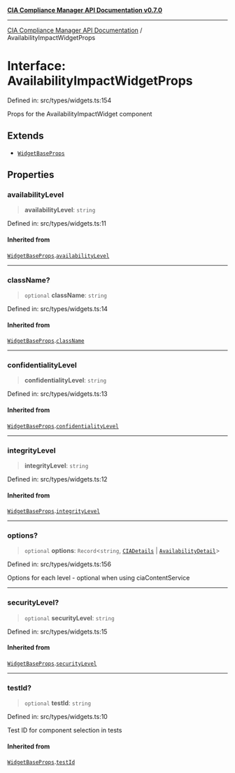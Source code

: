 [**CIA Compliance Manager API Documentation v0.7.0**](../README.md)

***

[CIA Compliance Manager API Documentation](../globals.md) / AvailabilityImpactWidgetProps

# Interface: AvailabilityImpactWidgetProps

Defined in: src/types/widgets.ts:154

Props for the AvailabilityImpactWidget component

## Extends

- [`WidgetBaseProps`](WidgetBaseProps.md)

## Properties

### availabilityLevel

> **availabilityLevel**: `string`

Defined in: src/types/widgets.ts:11

#### Inherited from

[`WidgetBaseProps`](WidgetBaseProps.md).[`availabilityLevel`](WidgetBaseProps.md#availabilitylevel)

***

### className?

> `optional` **className**: `string`

Defined in: src/types/widgets.ts:14

#### Inherited from

[`WidgetBaseProps`](WidgetBaseProps.md).[`className`](WidgetBaseProps.md#classname)

***

### confidentialityLevel

> **confidentialityLevel**: `string`

Defined in: src/types/widgets.ts:13

#### Inherited from

[`WidgetBaseProps`](WidgetBaseProps.md).[`confidentialityLevel`](WidgetBaseProps.md#confidentialitylevel)

***

### integrityLevel

> **integrityLevel**: `string`

Defined in: src/types/widgets.ts:12

#### Inherited from

[`WidgetBaseProps`](WidgetBaseProps.md).[`integrityLevel`](WidgetBaseProps.md#integritylevel)

***

### options?

> `optional` **options**: `Record`\<`string`, [`CIADetails`](CIADetails.md) \| [`AvailabilityDetail`](AvailabilityDetail.md)\>

Defined in: src/types/widgets.ts:156

Options for each level - optional when using ciaContentService

***

### securityLevel?

> `optional` **securityLevel**: `string`

Defined in: src/types/widgets.ts:15

#### Inherited from

[`WidgetBaseProps`](WidgetBaseProps.md).[`securityLevel`](WidgetBaseProps.md#securitylevel)

***

### testId?

> `optional` **testId**: `string`

Defined in: src/types/widgets.ts:10

Test ID for component selection in tests

#### Inherited from

[`WidgetBaseProps`](WidgetBaseProps.md).[`testId`](WidgetBaseProps.md#testid)
